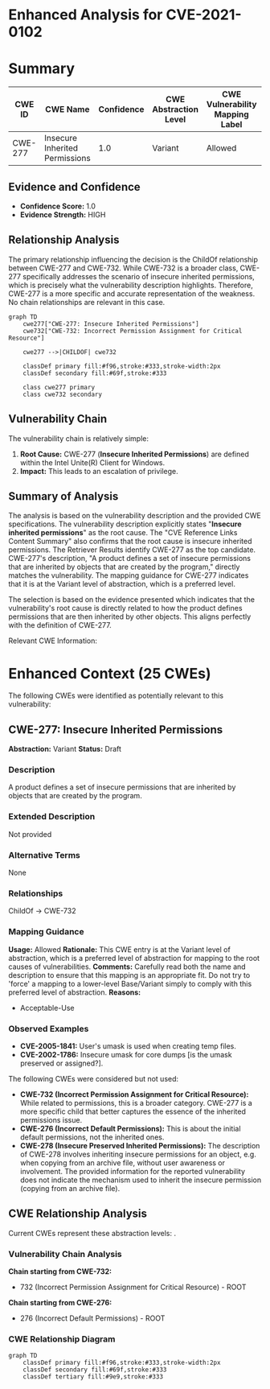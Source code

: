 # Enhanced Analysis for CVE-2021-0102

# Summary
| CWE ID | CWE Name | Confidence | CWE Abstraction Level | CWE Vulnerability Mapping Label | CWE-Vulnerability Mapping Notes |
|---|---|---|---|---|---|
| CWE-277 | Insecure Inherited Permissions | 1.0 | Variant | Allowed | Primary CWE |

## Evidence and Confidence

*   **Confidence Score:** 1.0
*   **Evidence Strength:** HIGH

## Relationship Analysis
The primary relationship influencing the decision is the ChildOf relationship between CWE-277 and CWE-732. While CWE-732 is a broader class, CWE-277 specifically addresses the scenario of insecure inherited permissions, which is precisely what the vulnerability description highlights. Therefore, CWE-277 is a more specific and accurate representation of the weakness. No chain relationships are relevant in this case.

```mermaid
graph TD
    cwe277["CWE-277: Insecure Inherited Permissions"]
    cwe732["CWE-732: Incorrect Permission Assignment for Critical Resource"]
    
    cwe277 -->|CHILDOF| cwe732
    
    classDef primary fill:#f96,stroke:#333,stroke-width:2px
    classDef secondary fill:#69f,stroke:#333
    
    class cwe277 primary
    class cwe732 secondary
```

## Vulnerability Chain
The vulnerability chain is relatively simple:

1.  **Root Cause:** CWE-277 (**Insecure Inherited Permissions**) are defined within the Intel Unite(R) Client for Windows.
2.  **Impact:** This leads to an escalation of privilege.

## Summary of Analysis
The analysis is based on the vulnerability description and the provided CWE specifications. The vulnerability description explicitly states "**Insecure inherited permissions**" as the root cause. The "CVE Reference Links Content Summary" also confirms that the root cause is insecure inherited permissions. The Retriever Results identify CWE-277 as the top candidate. CWE-277's description, "A product defines a set of insecure permissions that are inherited by objects that are created by the program," directly matches the vulnerability. The mapping guidance for CWE-277 indicates that it is at the Variant level of abstraction, which is a preferred level.

The selection is based on the evidence presented which indicates that the vulnerability's root cause is directly related to how the product defines permissions that are then inherited by other objects. This aligns perfectly with the definition of CWE-277.

Relevant CWE Information:

# Enhanced Context (25 CWEs)
The following CWEs were identified as potentially relevant to this vulnerability:

## CWE-277: Insecure Inherited Permissions
**Abstraction:** Variant
**Status:** Draft

### Description
A product defines a set of insecure permissions that are inherited by objects that are created by the program.

### Extended Description
Not provided

### Alternative Terms
None

### Relationships
ChildOf -> CWE-732

### Mapping Guidance
**Usage:** Allowed
**Rationale:** This CWE entry is at the Variant level of abstraction, which is a preferred level of abstraction for mapping to the root causes of vulnerabilities.
**Comments:** Carefully read both the name and description to ensure that this mapping is an appropriate fit. Do not try to 'force' a mapping to a lower-level Base/Variant simply to comply with this preferred level of abstraction.
**Reasons:**
- Acceptable-Use

### Observed Examples
- **CVE-2005-1841:** User's umask is used when creating temp files.
- **CVE-2002-1786:** Insecure umask for core dumps [is the umask preserved or assigned?].

The following CWEs were considered but not used:

*   **CWE-732 (Incorrect Permission Assignment for Critical Resource):** While related to permissions, this is a broader category. CWE-277 is a more specific child that better captures the essence of the inherited permissions issue.
*   **CWE-276 (Incorrect Default Permissions):** This is about the initial default permissions, not the inherited ones.
*   **CWE-278 (Insecure Preserved Inherited Permissions):** The description of CWE-278 involves inheriting insecure permissions for an object, e.g. when copying from an archive file, without user awareness or involvement. The provided information for the reported vulnerability does not indicate the mechanism used to inherit the insecure permission (copying from an archive file).


## CWE Relationship Analysis

Current CWEs represent these abstraction levels: .


### Vulnerability Chain Analysis

**Chain starting from CWE-732:**
- 732 (Incorrect Permission Assignment for Critical Resource) - ROOT


**Chain starting from CWE-276:**
- 276 (Incorrect Default Permissions) - ROOT



### CWE Relationship Diagram

```mermaid
graph TD
    classDef primary fill:#f96,stroke:#333,stroke-width:2px
    classDef secondary fill:#69f,stroke:#333
    classDef tertiary fill:#9e9,stroke:#333
```